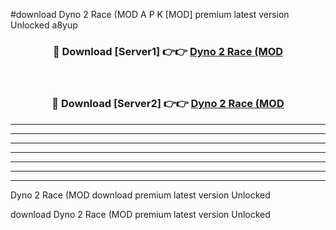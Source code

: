 #download Dyno 2 Race (MOD A P K [MOD] premium latest version Unlocked a8yup 



<div align="center">
<h3>🔴 Download [Server1] 👉👉 <a href="https://apkdownload3.web.app/">Dyno 2 Race (MOD</a></h3><br>

<h3>🔴 Download [Server2] 👉👉 <a href="https://apkdownload3.web.app/">Dyno 2 Race (MOD</a></h3>
</div>





----------------------------------------------------------

----------------------------------------------------------

----------------------------------------------------------

----------------------------------------------------------

----------------------------------------------------------

----------------------------------------------------------

----------------------------------------------------------

Dyno 2 Race (MOD download premium latest version Unlocked

download Dyno 2 Race (MOD premium latest version Unlocked
